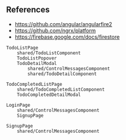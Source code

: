 ## References
- https://github.com/angular/angularfire2
- https://github.com/ngrx/platform
- https://firebase.google.com/docs/firestore

```
TodoListPage
    shared/TodoListComponent
    TodoListPopover
    TodoDetailModal
        shared/ControlMessagesComponent
        shared/TodoDetailComponent

TodoCompletedListPage
    shared/TodoCompletedListComponent
    TodoCompletedDetailModal

LoginPage
    shared/ControlMessagesComponent
    SignupPage

SignupPage
    shared/ControlMessagesComponent
```
